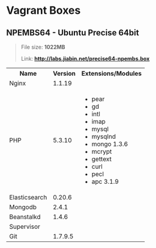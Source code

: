 # Vagrant Boxes

## NPEMBS64 - Ubuntu Precise 64bit

> File size: **1022MB**
>
> Link: **http://labs.jiabin.net/precise64-npembs.box**

<table width="100%">
    <tr>
        <th>Name</th>
        <th>Version</th>
        <th>Extensions/Modules</th>
    </tr>
    <tr>
        <td>Nginx</td>
        <td>1.1.19</td>
        <td></td>
    </tr>
    <tr>
        <td>PHP</td>
        <td>5.3.10</td>
        <td>
            <ul>
                <li>pear</li>
                <li>gd</li>
                <li>intl</li>
                <li>imap</li>
                <li>mysql</li>
                <li>mysqlnd</li>
                <li>mongo 1.3.6</li>
                <li>mcrypt</li>
                <li>gettext</li>
                <li>curl</li>
                <li>pecl</li>
                <li>apc 3.1.9</li>
            </ul>
        </td>
    </tr>
    <tr>
        <td>Elasticsearch</td>
        <td>0.20.6</td>
        <td></td>
    </tr>
    <tr>
        <td>Mongodb</td>
        <td>2.4.1</td>
        <td></td>
    </tr>
    <tr>
        <td>Beanstalkd</td>
        <td>1.4.6</td>
        <td></td>
    </tr>
    <tr>
        <td>Supervisor</td>
        <td></td>
        <td></td>
    </tr>
    <tr>
        <td>Git</td>
        <td>1.7.9.5</td>
        <td></td>
    </tr>
</table>